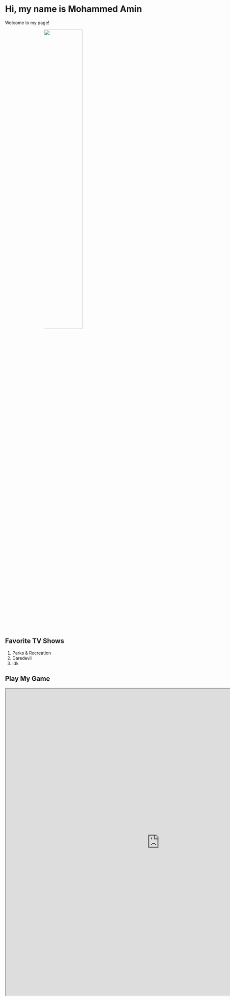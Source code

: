 
<h1> Hi, my name is Mohammed Amin</h1>
<p> Welcome to my page!</p>
 <img src="https://media.tenor.com/yDYQTkopStwAAAAM/nuclear-explosion-starcraft-remastered.gif" style="width:50%; margin:auto; display:block">

<h2>Favorite TV Shows</h2>
<ol>
  <li> Parks & Recreation</li>
  <li> Daredevil</li>
  <li>idk</li>
</ol>

<h2>Play My Game</h2>

<iframe src="https://game-over-beta.vercel.app/title.html" height="1000px" width="1000px" title="Iframe Example"></iframe>


